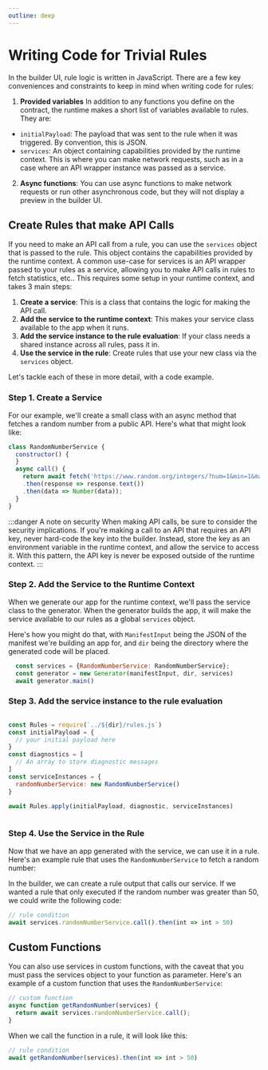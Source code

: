 ```yaml
---
outline: deep
---
```



# Writing Code for Trivial Rules

In the builder UI, rule logic is written in JavaScript. There are a few key conveniences and constraints to keep in mind when writing code for rules:


1. **Provided variables** In addition to any functions you define on the contract, the runtime makes a short list of variables available to rules. They are:
  - `initialPayload`: The payload that was sent to the rule when it was triggered. By convention, this is JSON.
  - `services`: An object containing capabilities provided by the runtime context. This is where you can make network requests, such as in a case where an API wrapper instance was passed as a service.

2. **Async functions**: You can use async functions to make network requests or run other asynchronous code, but they will not display a preview in the builder UI.

## Create Rules that make API Calls
If you need to make an API call from a rule, you can use the `services` object that is passed to the rule. This object contains the capabilities provided by the runtime context. A common use-case for services is an API wrapper passed to your rules as a service, allowing you to make API calls in rules to fetch statistics, etc.. This requires some setup in your runtime context, and takes 3 main  steps:

1. **Create a service**: This is a class that contains the logic for making the API call.
2. **Add the service to the runtime context**: This makes your service class available to the app when it runs.
3. **Add the service instance to the rule evaluation**: If your class needs a shared instance across all rules, pass it in.
4. **Use the service in the rule**: Create rules that use your new class via the `services` object.

Let's tackle each of these in more detail, with a code example.

### Step 1. Create a Service

For our example, we'll create a small class with an async method that fetches a random number from a public API. Here's what that might look like:

```javascript
class RandomNumberService {
  constructor() {
  }
  async call() {
    return await fetch('https://www.random.org/integers/?num=1&min=1&max=100&col=1&base=10&format=plain&rnd=new')
    .then(response => response.text())
    .then(data => Number(data));
  }
}
```

:::danger A note on security
When making API calls, be sure to consider the security implications. If you're making a call to an API that requires an API key, never hard-code the key into the builder. Instead, store the key as an environment variable in the runtime context, and allow the service to access it. With this pattern, the API key is never be exposed outside of the runtime context.
:::

### Step 2. Add the Service to the Runtime Context

When we generate our app for the runtime context, we'll pass the service class to the generator. When the generator builds the app, it will make the service available to our rules as a global `services` object.

Here's how you might do that, with `ManifestInput` being the JSON of the manifest we're building an app for, and `dir` being the directory where the generated code will be placed.

```javascript
  const services = {RandomNumberService: RandomNumberService};
  const generator = new Generator(manifestInput, dir, services)
  await generator.main()
```

### Step 3. Add the service instance to the rule evaluation


```javascript

const Rules = require(`../${dir}/rules.js`)
const initialPayload = {
  // your initial payload here
}
const diagnostics = [
  // An array to store diagnostic messages
]
const serviceInstances = {
  randomNumberService: new RandomNumberService()
}

await Rules.apply(initialPayload, diagnostic, serviceInstances)



```

### Step 4. Use the Service in the Rule

Now that we have an app generated with the service, we can use it in a rule. Here's an example rule that uses the `RandomNumberService` to fetch a random number:

In the builder, we can create a rule output that calls our service. If we wanted a rule that only executed if the random number was greater than 50, we could write the following code:

```javascript
// rule condition
await services.randomNumberService.call().then(int => int > 50)
```

## Custom Functions

You can also use services in custom functions, with the caveat that you must pass the services object to your function as parameter. Here's an example of a custom function that uses the `RandomNumberService`:

```javascript
// custom function
async function getRandomNumber(services) {
  return await services.randomNumberService.call();
}
```

When we call the function in a rule, it will look like this:

```javascript
// rule condition
await getRandomNumber(services).then(int => int > 50)
```


